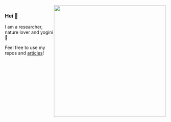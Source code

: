 <img align="right" src="https://media.giphy.com/media/5cFcxYJ3WkeOViRP94/giphy.gif" alt="" width=350px height=350px/>

### Hei 🖖

I am a researcher, nature lover and yogini 🧘‍

Feel free to use my repos and [articles](https://scholar.google.com/citations?user=OKlYJEgAAAAJ&hl=en&oi=ao)!
